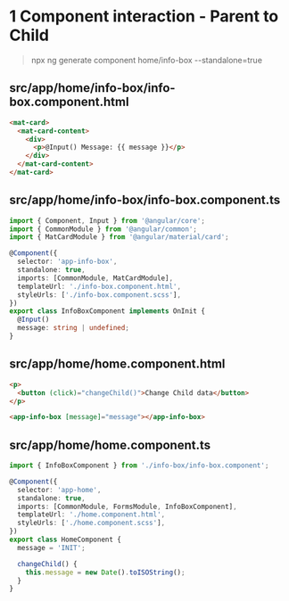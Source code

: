 # 1 Component interaction - Parent to Child

> npx ng generate component home/info-box --standalone=true

## src/app/home/info-box/info-box.component.html

```html
<mat-card>
  <mat-card-content>
    <div>
      <p>@Input() Message: {{ message }}</p>
    </div>
  </mat-card-content>
</mat-card>
```

## src/app/home/info-box/info-box.component.ts

```ts
import { Component, Input } from '@angular/core';
import { CommonModule } from '@angular/common';
import { MatCardModule } from '@angular/material/card';

@Component({
  selector: 'app-info-box',
  standalone: true,
  imports: [CommonModule, MatCardModule],
  templateUrl: './info-box.component.html',
  styleUrls: ['./info-box.component.scss'],
})
export class InfoBoxComponent implements OnInit {
  @Input()
  message: string | undefined;
}
```

## src/app/home/home.component.html

```html
<p>
  <button (click)="changeChild()">Change Child data</button>
</p>

<app-info-box [message]="message"></app-info-box>
```

## src/app/home/home.component.ts

```ts
import { InfoBoxComponent } from './info-box/info-box.component';

@Component({
  selector: 'app-home',
  standalone: true,
  imports: [CommonModule, FormsModule, InfoBoxComponent],
  templateUrl: './home.component.html',
  styleUrls: ['./home.component.scss'],
})
export class HomeComponent {
  message = 'INIT';

  changeChild() {
    this.message = new Date().toISOString();
  }
}
```
